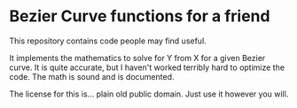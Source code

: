 # Bezier Curve functions for a friend

This repository contains code people may find useful.

It implements the mathematics to solve for Y from X for a given Bezier curve. It is quite accurate, but I haven't worked
terribly hard to optimize the code. The math is sound and is documented.

The license for this is... plain old public domain. Just use it however you will.